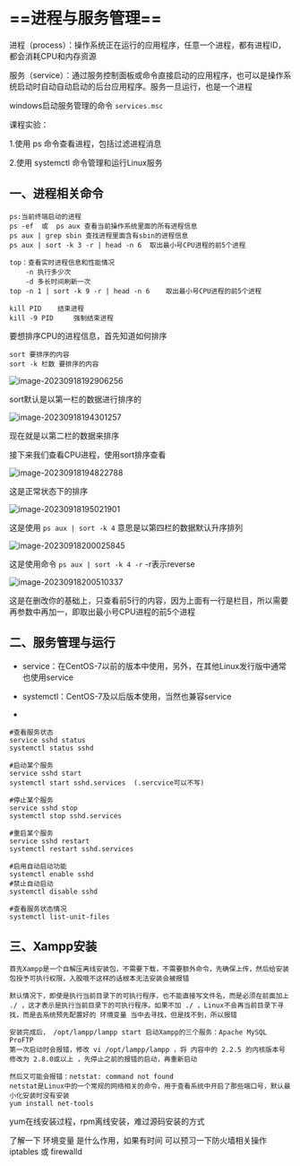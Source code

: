 # ==进程与服务管理==

进程（process）：操作系统正在运行的应用程序，任意一个进程，都有进程ID，都会消耗CPU和内存资源

服务（service）：通过服务控制面板或命令直接启动的应用程序，也可以是操作系统启动时自动自动启动的后台应用程序。服务一旦运行，也是一个进程

windows启动服务管理的命令 `services.msc` 

课程实验：

1.使用 ps 命令查看进程，包括过滤进程消息

2.使用 systemctl 命令管理和运行Linux服务

## 一、进程相关命令

```
ps:当前终端启动的进程
ps -ef  或  ps aux 查看当前操作系统里面的所有进程信息
ps aux | grep sbin 查找进程里面含有sbin的进程信息
ps aux | sort -k 3 -r | head -n 6  取出最小号CPU进程的前5个进程

top：查看实时进程信息和性能情况
	-n 执行多少次
	-d 多长时间刷新一次
top -n 1 | sort -k 9 -r | head -n 6    取出最小号CPU进程的前5个进程

kill PID	结束进程
kill -9 PID		强制结束进程
```

要想排序CPU的进程信息，首先知道如何排序

```
sort 要排序的内容
sort -k 栏数 要排序的内容
```

![image-20230918192906256](https://gitee.com/ymq_typroa/typroa/raw/main/image-20230918192906256.png)

sort默认是以第一栏的数据进行排序的

![image-20230918194301257](https://gitee.com/ymq_typroa/typroa/raw/main/image-20230918194301257.png)

现在就是以第二栏的数据来排序

接下来我们查看CPU进程，使用sort排序查看

![image-20230918194822788](https://gitee.com/ymq_typroa/typroa/raw/main/image-20230918194822788.png)

这是正常状态下的排序

![image-20230918195021901](https://gitee.com/ymq_typroa/typroa/raw/main/image-20230918195021901.png)

这是使用 `ps aux | sort -k 4` 意思是以第四栏的数据默认升序排列

![image-20230918200025845](https://gitee.com/ymq_typroa/typroa/raw/main/image-20230918200025845.png)

这是使用命令 `ps aux | sort -k 4 -r` -r表示reverse

![image-20230918200510337](https://gitee.com/ymq_typroa/typroa/raw/main/image-20230918200510337.png)

这是在删改你的基础上，只查看前5行的内容，因为上面有一行是栏目，所以需要再参数中再加一，即取出最小号CPU进程的前5个进程

## 二、服务管理与运行

- service：在CentOS-7以前的版本中使用，另外，在其他Linux发行版中通常也使用service

- systemctl：CentOS-7及以后版本使用，当然也兼容service
- 

```
#查看服务状态
service sshd status
systemctl status sshd

#启动某个服务
service sshd start
systemctl start sshd.services  (.sercvice可以不写)

#停止某个服务
service sshd stop
systemctl stop sshd.services 

#重启某个服务
service sshd restart
systemctl restart sshd.services 

#启用自动启动功能
systemctl enable sshd
#禁止自动启动
systemctl disable sshd

#查看服务状态情况
systemctl list-unit-files
```

## 三、Xampp安装

```
首先Xampp是一个自解压离线安装包，不需要下载，不需要额外命令，先确保上传，然后给安装包授予可执行权限，入股哦不这样的话根本无法安装会被报错

默认情况下，即使是执行当前目录下的可执行程序，也不能直接写文件名，而是必须在前面加上 ./ ，这才表示是执行当前目录下的可执行程序。如果不加 ./ ，Linux不会再当前目录下寻找，而是去系统预先配置好的 环境变量 当中去寻找，但是找不到，所以报错

安装完成后， /opt/lampp/lampp start 启动Xampp的三个服务：Apache MySQL ProFTP
第一次启动时会报错，修改 vi /opt/lampp/lampp ，将 内容中的 2.2.5 的内核版本号修改为 2.8.0或以上 ，先停止之前的报错的启动，再重新启动

然后又可能会报错：netstat: command not found 
netstat是Linux中的一个常规的网络相关的命令，用于查看系统中开启了那些端口号，默认最小化安装时没有安装
yum install net-tools

```



yum在线安装过程，rpm离线安装，难过源码安装的方式

了解一下 环境变量 是什么作用，如果有时间 可以预习一下防火墙相关操作 iptables 或 firewalld